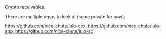 Crypto receivables. 

There are multiple repos to look at (some private for now): 

https://github.com/nice-chute/lulo-dex, https://github.com/nice-chute/lulo-app,  https://github.com/nice-chute/lulo-sc
